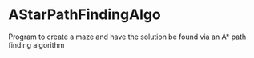 # AStarPathFindingAlgo
Program to create a maze and have the solution be found via an A* path finding algorithm
